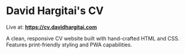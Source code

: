 # David Hargitai's CV

Live at: **https://cv.davidhargitai.com**

A clean, responsive CV website built with hand-crafted HTML and CSS. Features print-friendly styling and PWA capabilities.
